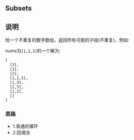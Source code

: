 ## Subsets

## 说明
给一个不重复的数字数组，返回所有可能的子级(不重复)，例如:

nums为`[1,2,3]`的一个解为:

```
[
  [3],
  [1],
  [2],
  [1,2,3],
  [1,3],
  [2,3],
  [1,2],
  []
]
```

### 思路

* 1.普通的循环
* 2.回溯法
